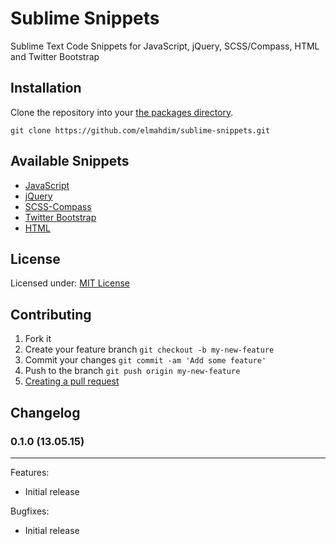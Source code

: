 # Sublime Snippets
Sublime Text Code Snippets for JavaScript, jQuery, SCSS/Compass, HTML and Twitter Bootstrap

## Installation

Clone the repository into your [the packages directory](http://docs.sublimetext.info/en/latest/basic_concepts.html#the-packages-directory).

```
git clone https://github.com/elmahdim/sublime-snippets.git
```

## Available Snippets

* [JavaScript](/JavaScript/README.md)
* [jQuery](/jQuery/README.md)
* [SCSS-Compass](/SCSS-Compass/README.md)
* [Twitter Bootstrap](/Bootstrap/README.md)
* [HTML](/HTML/README.md)


## License
Licensed under: [MIT License](https://github.com/elmahdim/sublime-snippets/blob/master/LICENSE)


## Contributing

1. Fork it
2. Create your feature branch `git checkout -b my-new-feature`
3. Commit your changes `git commit -am 'Add some feature'`
4. Push to the branch `git push origin my-new-feature`
5. [Creating a pull request](https://help.github.com/articles/creating-a-pull-request/)


## Changelog


### 0.1.0 (13.05.15)
---

Features:

* Initial release


Bugfixes: 

* Initial release